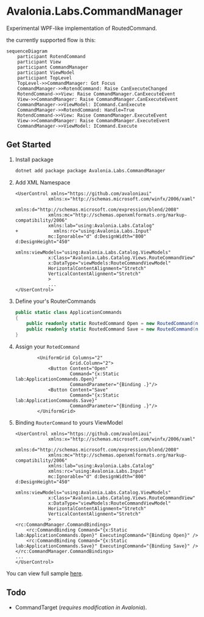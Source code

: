 # Avalonia.Labs.CommandManager

Experimental WPF-like implementation of RoutedCommand.

the currently supported flow is this:

```mermaid
sequenceDiagram
    participant RotendCommand
    participant View
    participant CommandManager
    participant ViewModel
    participant TopLevel
    TopLevel->>CommandManager: Got Focus
    CommandManager->>RotendCommand: Raise CanExecuteChanged
    RotendCommand->>View: Raise CommandManager.CanExecuteEvent
    View->>CommandManager: Raise CommandManager.CanExecuteEvent
    CommandManager->>ViewModel: ICommand.CanExecute
    CommandManager->>RotendCommand: Handle=True
    RotendCommand->>View: Raise CommandManager.ExecuteEvent
    View->>CommandManager: Raise CommandManager.ExecuteEvent
    CommandManager->>ViewModel: ICommand.Execute
``````

## Get Started

01. Install package

    ```bash
    dotnet add package package Avalonia.Labs.CommandManager
    ```

02. Add XML Namespace

    ```xaml+diff
    <UserControl xmlns="https://github.com/avaloniaui"
                xmlns:x="http://schemas.microsoft.com/winfx/2006/xaml"
                xmlns:d="http://schemas.microsoft.com/expression/blend/2008"
                xmlns:mc="http://schemas.openxmlformats.org/markup-compatibility/2006"
                xmlns:lab="using:Avalonia.Labs.Catalog"
    +             xmlns:rc="using:Avalonia.Labs.Input"
                mc:Ignorable="d" d:DesignWidth="800" d:DesignHeight="450"
                xmlns:viewModels="using:Avalonia.Labs.Catalog.ViewModels"
                x:Class="Avalonia.Labs.Catalog.Views.RouteCommandView"
                x:DataType="viewModels:RouteCommandViewModel"
                HorizontalContentAlignment="Stretch"
                VerticalContentAlignment="Stretch"
                >
                ...
    </UserControl>
    ```

03. Define your's RouterCommands

    ```csharp
    public static class ApplicationCommands
    {
        public readonly static RoutedCommand Open = new RoutedCommand(nameof(Open));
        public readonly static RoutedCommand Save = new RoutedCommand(nameof(Save));
    }
    ```

04. Assign your `RotedCommand`

    ```xaml
            <UniformGrid Columns="2"
                        Grid.Column="2">
                <Button Content="Open"
                        Command="{x:Static lab:ApplicationCommands.Open}"
                        CommandParameter="{Binding .}"/>
                <Button Content="Save"
                        Command="{x:Static lab:ApplicationCommands.Save}"
                        CommandParameter="{Binding .}"/>
            </UniformGrid>
    ```

05. Binding `RouterCommand` to yours ViewModel

    ```xaml
    <UserControl xmlns="https://github.com/avaloniaui"
                xmlns:x="http://schemas.microsoft.com/winfx/2006/xaml"
                xmlns:d="http://schemas.microsoft.com/expression/blend/2008"
                xmlns:mc="http://schemas.openxmlformats.org/markup-compatibility/2006"
                xmlns:lab="using:Avalonia.Labs.Catalog"
                xmlns:rc="using:Avalonia.Labs.Input"
                mc:Ignorable="d" d:DesignWidth="800" d:DesignHeight="450"
                xmlns:viewModels="using:Avalonia.Labs.Catalog.ViewModels"
                x:Class="Avalonia.Labs.Catalog.Views.RouteCommandView"
                x:DataType="viewModels:RouteCommandViewModel"
                HorizontalContentAlignment="Stretch"
                VerticalContentAlignment="Stretch"
                >
    <rc:CommandManager.CommandBindings>
        <rc:CommandBinding Command="{x:Static lab:ApplicationCommands.Open}" ExecutingCommand="{Binding Open}" />
        <rc:CommandBinding Command="{x:Static lab:ApplicationCommands.Save}" ExecutingCommand="{Binding Save}" />
    </rc:CommandManager.CommandBindings>
    ...
    </UserControl>
    ```

You can view full sample [here](https://github.com/AvaloniaUI/Avalonia.Labs/samples/Avalonia.Labs.Catalog/Views/RouteCommandView.axaml).

## Todo

- CommandTarget (_requires modification in Avalonia_).
